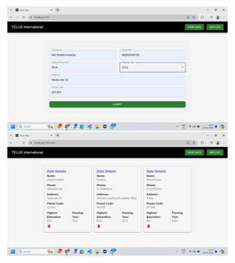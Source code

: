 <img src="https://github.com/mdshakibkoushar/Reg_form/blob/main/Screenshot%20(325).png">
<img src="https://github.com/mdshakibkoushar/Reg_form/blob/main/Screenshot%20(324).png">
